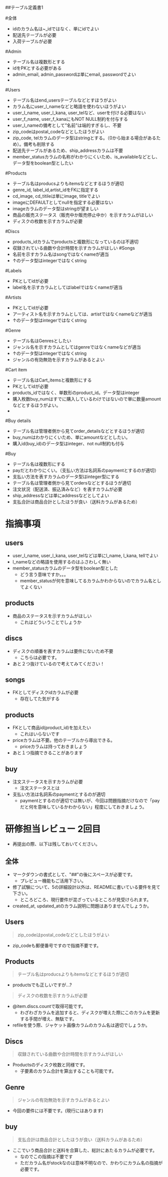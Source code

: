 ##テーブル定義書1

#全体
- idのカラム名は~_idではなく、単にidでよい
- 配送先テーブルが必要
- 入荷テーブルが必要

#Admin
- テーブル名は複数形とする
- idをPKとする必要がある
- admin_email, admin_passwordは単にemail, passwordでよい
- 
#Users
- テーブル名はend_usersテーブルなどとすほうがよい
- カラム名にuser_l_nameなどと略語を使わないほうがよい
- user_l_name, user_l_kana, user_telなど、userを付ける必要はない
- user_f_name, user_f_kanaにもNOT NULL制約を付与する
- user_l_nameの備考として”名前”は端的すぎるし、不要
- zip_codeはpostal_codeなどとしたほうがよい
- zip_code, telカラムのデータ型はstringとする。（0から始まる場合があるため）。備考も削除する
- 配送先テーブルがあるため、ship_addressカラムは不要
- member_statusカラムの名称がわかりにくいため、is_availableなどとし、データ型をboolean型としたい

#Products
- テーブル名はproducsよりもitemsなどとするほうが適切
- genre_id, label_id,artist_idをFKに指定する
- cd_image, cd_titileは単にimage, titleでよい
- imageにDEFAULTとしてnullを指定する必要はない
- imageカラムのデータ型はstringが望ましい
- 商品の販売ステータス（販売中か販売停止中か）を示すカラムがほしい
- ディスクの枚数を示すカラムが必要

#Discs
- products_idカラムでproductsと複数形になっているのは不適切
- 収録されている曲数や合計時間を示すカラムがほしい
#Songs
- 名前を示すカラム名はsongではなくnameが適当
- ↑のデータ型はintegerではなくstring

#Labels
- PKとしてidが必要
- label名を示すカラムとしてはlabelではなくnameが適当

#Artists
- PKとしてidが必要
- アーティスト名を示すカラムとしては、artistではなくnameなどが適当
- ↑のデータ型はintegerではなくstring

#Genre
- テーブル名はGenresとしたい
- ジャンル名を示すカラムとしてはgenreではなくnameなどが適当
- ↑のデータ型はintegerではなくstring
- ジャンルの有効無効を示すカラムがあるとよい

#Cart item
- テーブル名はCart_itemsと複数形にする
- PKとしてidが必要
- products_idではなく、単数形のproduct_id。データ型はinteger
- 購入枚数buy_numはすでに購入しているわけではないので単に数量amountなどとするほうがよい。
- 

#Buy details
- テーブル名は管理者側から見てorder_detailsなどとするほうが適切
- buy_numはわかりにくいため、単にamountなどとしたい。
- 購入id(buy_id)のデータ型はinteger、not null制約も付与

#Buy
- テーブル名は複数形にする
- payだとわかりにくい。（支払い方法は名詞系のpaymentとするのが適切）
- 支払い方法を表すカラムのデータ型はinteger型にする
- テーブル名は管理者側から見てordersなどとするほうが適切
- 注文状況（配送済、振込済みなど）を表すカラムが必要
- ship_addressなどは単にaddressなどとしてよい
- 支払合計は商品合計としたほうが良い（送料カラムがあるため）



# 指摘事項
## users
- user_l_name, user_l_kana, user_telなどは単にl_name, l_kana, tellでよい
 - l_nameなどの略語を使用するのはふさわしく無い
- member_statusカラムのデータ型をboolean型とした
  - どう言う意味ですか。。。
  - member_statusが何を意味してるカラムかわからないのでカラム名としてよくない
  
## products
- 商品のステータスを示すカラムがほしい
  - これはどういうことでしょうか
 

## discs
- ディスクの順番を表すカラムは要件にないため不要
  - こちらは必要です。
- あと２つ抜けているので考えてみてください！

## songs
- FKとしてディスクidカラムが必要
  - 存在してた気がする

## products
- FKとして商品id(product_id)を加えたい
  - これはいらないです
- priceカラムは不要。他のテーブルから導出できる。
  - priceカラムは持っておきましょう
- あと１つ指摘できることがあります

## buy
- 注文ステータスを示すカラムが必要
  - 注文ステータスとは
- 支払い方法は名詞系のpaymentとするのが適切
  - paymentとするのが適切では無いが、今回は問題指摘だけなので「payだと何を意味しているかわからない」程度にしておきましょう。


# 研修担当レビュー 2回目
- 再提出の際、以下は残しておいてください。

## 全体
- マークダウンの書式として、"##"の後にスペースが必要です。
  - プレビュー機能もご活用下さい。
- 修了試験について、5の詳細設計以外は、READMEに書いている要件を見て下さい。
  - ところどころ、現行要件が混ざっているところが見受けられます。
- created_at, updated_atのカラム説明に問題はありませんでしょうか。

## Users
> zip_codeはpostal_codeなどとしたほうがよい
- zip_codeも郵便番号ですので指摘不要です。

## Products
> テーブル名はproducsよりもitemsなどとするほうが適切
- productsでも正しいですが...?
> ディスクの枚数を示すカラムが必要
- @item.discs.countで取得可能です。
  - わざわざカラムを追加すると、ディスクが増えた際にこのカラムを更新する手間が増え、無駄です。
- refileを使う際、ジャケット画像カラムのカラム名は適切でしょうか。

## Discs
> 収録されている曲数や合計時間を示すカラムがほしい
- Productsのディスク枚数と同様です。
  - 子要素のカラム合計を算出することも可能です。
  
## Genre
> ジャンルの有効無効を示すカラムがあるとよい
- 今回の要件には不要です。(現行にはあります)

## buy
> 支払合計は商品合計としたほうが良い（送料カラムがあるため）
- ここでいう商品合計と送料を合算した、総計にあたるカラムが必要です。
  - なのでこの指摘は不要です
  - ただカラム名がstockなのは意味不明なので、かわりにカラム名の指摘が必要です。
